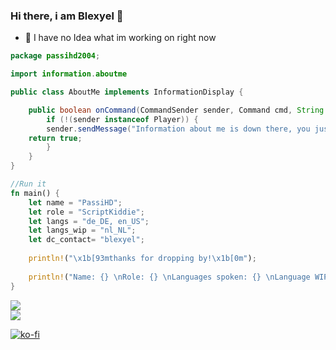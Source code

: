 ### Hi there, i am Blexyel 👋

- 🔭 I have no Idea what im working on right now

```java
package passihd2004;

import information.aboutme

public class AboutMe implements InformationDisplay {

	public boolean onCommand(CommandSender sender, Command cmd, String label, String[] args) {
		if (!(sender instanceof Player)) {
		sender.sendMessage("Information about me is down there, you just have to find out where down there is :D");
	return true;
     	}
    }
}
```


```rust
//Run it
fn main() {
    let name = "PassiHD";
    let role = "ScriptKiddie";
    let langs = "de_DE, en_US";
    let langs_wip = "nl_NL";
    let dc_contact= "blexyel";
    
    println!("\x1b[93mthanks for dropping by!\x1b[0m");
    
    println!("Name: {} \nRole: {} \nLanguages spoken: {} \nLanguage WIP: {} \nDicord: @{}", name, role, langs, langs_wip, dc_contact);
}

```

<span>
<img align="center" src="https://github-readme-stats.vercel.app/api?username=PassiHD2004&show_icons=true&include_all_commits=true&count_private=true&bg_color=00000000&hide_border=true"><br>
<img align="center" src="https://github-readme-stats.vercel.app/api/top-langs/?username=PassiHD2004&layout=compact&bg_color=00000000&hide_border=true&card_width=240"/>
</span>

[![ko-fi](https://ko-fi.com/img/githubbutton_sm.svg)](https://ko-fi.com/K3K6QJKW9)
<!--
**PassiHD2004/PassiHD2004** is a ✨ _special_ ✨ repository because its `README.md` (this file) appears on your GitHub profile.

Here are some ideas to get you started:

- 🔭 I’m currently working on ...
- 🌱 I’m currently learning ...
- 👯 I’m looking to collaborate on ...
- 🤔 I’m looking for help with ...
- 💬 Ask me about ...
- 📫 How to reach me: ...
- 😄 Pronouns: ...
- ⚡ Fun fact: ...
-->
